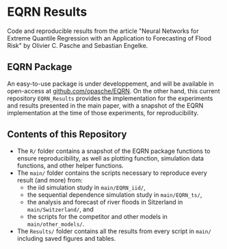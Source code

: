 # EQRN Results
Code and reproducible results from the article "Neural Networks for Extreme Quantile Regression with an Application to Forecasting of Flood Risk" by Olivier C. Pasche and Sebastian Engelke.

## EQRN Package
An easy-to-use package is under developpement, and will be available in open-access at [github.com/opasche/EQRN](https://github.com/opasche/EQRN). 
On the other hand, this current repository `EQRN_Results` provides the implementation for the experiments and results presented in the main paper, with a snapshot of the EQRN implementation at the time of those experiments, for reproducibility.

## Contents of this Repository
- The `R/` folder contains a snapshot of the EQRN package functions to ensure reproducibility, as well as plotting function, simulation data functions, and other helper functions.
- The `main/` folder contains the scripts necessary to reproduce every result (and more) from:
	- the iid simulation study in `main/EQRN_iid/`,
	- the sequential dependence simulation study in `main/EQRN_ts/`,
	- the analysis and forecast of river floods in Sitzerland in `main/Switzerland/`, and
	- the scripts for the competitor and other models in `main/other_models/`.
- The `Results/` folder contains all the results from every script in `main/` including saved figures and tables.

